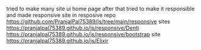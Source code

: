 tried to make many site ui home page 
after that tried to make it responsible and made responsive site in resposive repo
https://github.com/PranjalPal75389/js/tree/main/responsive
sites
https://pranjalpal75389.github.io/js/responsive/Denti
https://pranjalpal75389.github.io/js/responsive/bootstrap site
https://pranjalpal75389.github.io/js/Elixir
